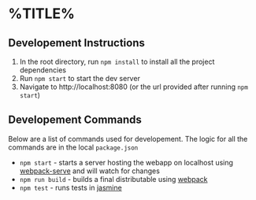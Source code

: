 # %TITLE%

## Developement Instructions
1. In the root directory, run `npm install` to install all the project dependencies
2. Run `npm start` to start the dev server
3. Navigate to http://localhost:8080 (or the url provided after running `npm start`)

## Developement Commands
Below are a list of commands used for developement. The logic for all the commands are in the local `package.json`
- `npm start` - starts a server hosting the webapp on localhost using
[webpack-serve](https://github.com/webpack-contrib/webpack-serve)
and will watch for changes
- `npm run build` - builds a final distributable using
[webpack](https://webpack.js.org/)
- `npm test` - runs tests in
[jasmine](https://jasmine.github.io/2.0/introduction.html)
